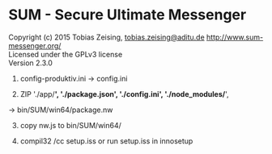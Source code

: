 SUM - Secure Ultimate Messenger
===============================

Copyright (c) 2015 Tobias Zeising, tobias.zeising@aditu.de
http://www.sum-messenger.org/<br />
Licensed under the GPLv3 license  
Version 2.3.0

1. config-produktiv.ini -> config.ini

2. ZIP
'./app/**', 
'./package.json', 
'./config.ini', 
'./node_modules/**', 

-> bin/SUM/win64/package.nw

3. copy nw.js to bin/SUM/win64/

4. compil32 /cc setup.iss or run setup.iss in innosetup 